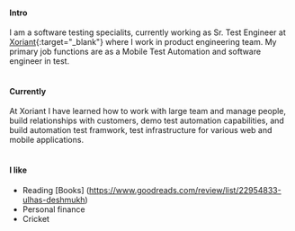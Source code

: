 
#### Intro
I am a software testing specialits, currently working as Sr. Test Engineer at [Xoriant](https://xoriant.com){:target="_blank"} where I work in product engineering team. My primary job functions are as a Mobile Test Automation and software engineer in test.
<br>
<br>
#### Currently
At Xoriant I have learned how to work with large team and manage people, build relationships with customers, demo test automation capabilities, and build automation test framwork, test infrastructure for various web and mobile applications.
<br><br>
#### I like
- Reading [Books] (https://www.goodreads.com/review/list/22954833-ulhas-deshmukh)
- Personal finance
- Cricket
